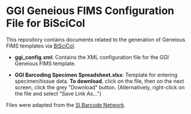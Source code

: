 # GGI Geneious FIMS Configuration File for BiSciCol

This repository contains documents related to the generation of Geneious FIMS templates via [BiSciCol](http://biscicol.org/).

- **ggi_config.xml**: Contains the XML configuration file for the GGI Geneious FIMS template.

- **GGI Barcoding Specimen Spreadsheet.xlsx**: Template for entering specimen/tissue data. **To download**, click on the file, then on the next screen, click the grey "Download" button. (Alternatively, right-click on the file and select "Save Link As...")

Files were adapted from the [SI Barcode Network](https://github.com/MikeTrizna/SIBarcodeNetwork). 


